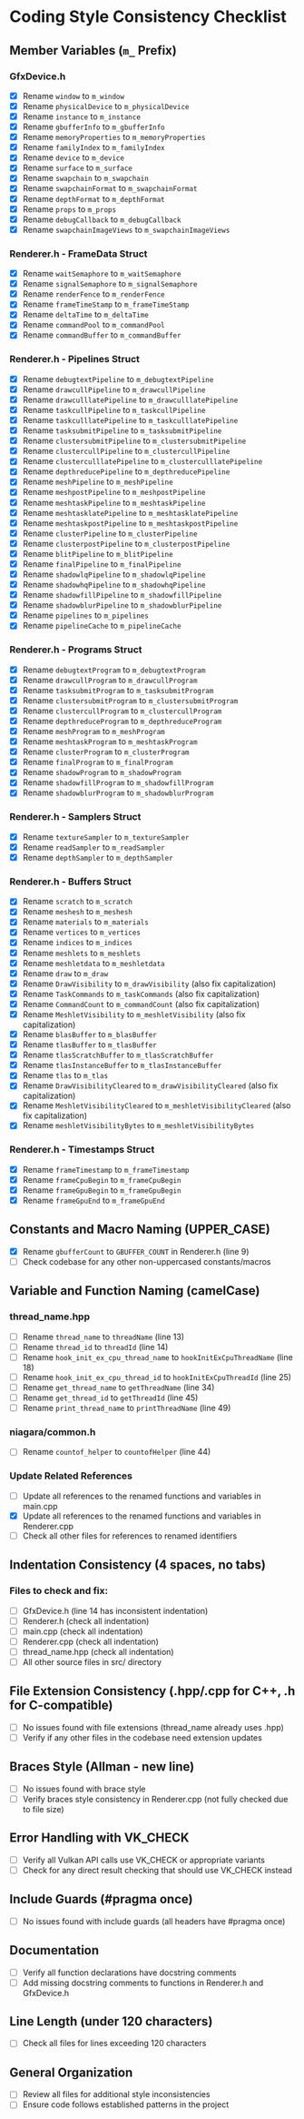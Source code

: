 # Coding Style Consistency Checklist

## Member Variables (`m_` Prefix)

### GfxDevice.h
- [x] Rename `window` to `m_window`
- [x] Rename `physicalDevice` to `m_physicalDevice`
- [x] Rename `instance` to `m_instance`
- [x] Rename `gbufferInfo` to `m_gbufferInfo`
- [x] Rename `memoryProperties` to `m_memoryProperties`
- [x] Rename `familyIndex` to `m_familyIndex`
- [x] Rename `device` to `m_device`
- [x] Rename `surface` to `m_surface`
- [x] Rename `swapchain` to `m_swapchain`
- [x] Rename `swapchainFormat` to `m_swapchainFormat`
- [x] Rename `depthFormat` to `m_depthFormat`
- [x] Rename `props` to `m_props`
- [x] Rename `debugCallback` to `m_debugCallback`
- [x] Rename `swapchainImageViews` to `m_swapchainImageViews`

### Renderer.h - FrameData Struct
- [x] Rename `waitSemaphore` to `m_waitSemaphore`
- [x] Rename `signalSemaphore` to `m_signalSemaphore`
- [x] Rename `renderFence` to `m_renderFence`
- [x] Rename `frameTimeStamp` to `m_frameTimeStamp`
- [x] Rename `deltaTime` to `m_deltaTime`
- [x] Rename `commandPool` to `m_commandPool`
- [x] Rename `commandBuffer` to `m_commandBuffer`

### Renderer.h - Pipelines Struct
- [x] Rename `debugtextPipeline` to `m_debugtextPipeline`
- [x] Rename `drawcullPipeline` to `m_drawcullPipeline`
- [x] Rename `drawculllatePipeline` to `m_drawculllatePipeline`
- [x] Rename `taskcullPipeline` to `m_taskcullPipeline`
- [x] Rename `taskculllatePipeline` to `m_taskculllatePipeline`
- [x] Rename `tasksubmitPipeline` to `m_tasksubmitPipeline`
- [x] Rename `clustersubmitPipeline` to `m_clustersubmitPipeline`
- [x] Rename `clustercullPipeline` to `m_clustercullPipeline`
- [x] Rename `clusterculllatePipeline` to `m_clusterculllatePipeline`
- [x] Rename `depthreducePipeline` to `m_depthreducePipeline`
- [x] Rename `meshPipeline` to `m_meshPipeline`
- [x] Rename `meshpostPipeline` to `m_meshpostPipeline`
- [x] Rename `meshtaskPipeline` to `m_meshtaskPipeline`
- [x] Rename `meshtasklatePipeline` to `m_meshtasklatePipeline`
- [x] Rename `meshtaskpostPipeline` to `m_meshtaskpostPipeline`
- [x] Rename `clusterPipeline` to `m_clusterPipeline`
- [x] Rename `clusterpostPipeline` to `m_clusterpostPipeline`
- [x] Rename `blitPipeline` to `m_blitPipeline`
- [x] Rename `finalPipeline` to `m_finalPipeline`
- [x] Rename `shadowlqPipeline` to `m_shadowlqPipeline`
- [x] Rename `shadowhqPipeline` to `m_shadowhqPipeline`
- [x] Rename `shadowfillPipeline` to `m_shadowfillPipeline`
- [x] Rename `shadowblurPipeline` to `m_shadowblurPipeline`
- [x] Rename `pipelines` to `m_pipelines`
- [x] Rename `pipelineCache` to `m_pipelineCache`

### Renderer.h - Programs Struct
- [x] Rename `debugtextProgram` to `m_debugtextProgram`
- [x] Rename `drawcullProgram` to `m_drawcullProgram`
- [x] Rename `tasksubmitProgram` to `m_tasksubmitProgram`
- [x] Rename `clustersubmitProgram` to `m_clustersubmitProgram`
- [x] Rename `clustercullProgram` to `m_clustercullProgram`
- [x] Rename `depthreduceProgram` to `m_depthreduceProgram`
- [x] Rename `meshProgram` to `m_meshProgram`
- [x] Rename `meshtaskProgram` to `m_meshtaskProgram`
- [x] Rename `clusterProgram` to `m_clusterProgram`
- [x] Rename `finalProgram` to `m_finalProgram`
- [x] Rename `shadowProgram` to `m_shadowProgram`
- [x] Rename `shadowfillProgram` to `m_shadowfillProgram`
- [x] Rename `shadowblurProgram` to `m_shadowblurProgram`

### Renderer.h - Samplers Struct
- [x] Rename `textureSampler` to `m_textureSampler`
- [x] Rename `readSampler` to `m_readSampler`
- [x] Rename `depthSampler` to `m_depthSampler`

### Renderer.h - Buffers Struct
- [x] Rename `scratch` to `m_scratch`
- [x] Rename `meshesh` to `m_meshesh`
- [x] Rename `materials` to `m_materials`
- [x] Rename `vertices` to `m_vertices`
- [x] Rename `indices` to `m_indices`
- [x] Rename `meshlets` to `m_meshlets`
- [x] Rename `meshletdata` to `m_meshletdata`
- [x] Rename `draw` to `m_draw`
- [x] Rename `DrawVisibility` to `m_drawVisibility` (also fix capitalization)
- [x] Rename `TaskCommands` to `m_taskCommands` (also fix capitalization)
- [x] Rename `CommandCount` to `m_commandCount` (also fix capitalization)
- [x] Rename `MeshletVisibility` to `m_meshletVisibility` (also fix capitalization)
- [x] Rename `blasBuffer` to `m_blasBuffer`
- [x] Rename `tlasBuffer` to `m_tlasBuffer`
- [x] Rename `tlasScratchBuffer` to `m_tlasScratchBuffer`
- [x] Rename `tlasInstanceBuffer` to `m_tlasInstanceBuffer`
- [x] Rename `tlas` to `m_tlas`
- [x] Rename `DrawVisibilityCleared` to `m_drawVisibilityCleared` (also fix capitalization)
- [x] Rename `MeshletVisibilityCleared` to `m_meshletVisibilityCleared` (also fix capitalization)
- [x] Rename `meshletVisibilityBytes` to `m_meshletVisibilityBytes`

### Renderer.h - Timestamps Struct
- [x] Rename `frameTimestamp` to `m_frameTimestamp`
- [x] Rename `frameCpuBegin` to `m_frameCpuBegin`
- [x] Rename `frameGpuBegin` to `m_frameGpuBegin`
- [x] Rename `frameGpuEnd` to `m_frameGpuEnd`

## Constants and Macro Naming (UPPER_CASE)

- [x] Rename `gbufferCount` to `GBUFFER_COUNT` in Renderer.h (line 9)
- [ ] Check codebase for any other non-uppercased constants/macros

## Variable and Function Naming (camelCase)

### thread_name.hpp
- [ ] Rename `thread_name` to `threadName` (line 13)
- [ ] Rename `thread_id` to `threadId` (line 14)
- [ ] Rename `hook_init_ex_cpu_thread_name` to `hookInitExCpuThreadName` (line 18)
- [ ] Rename `hook_init_ex_cpu_thread_id` to `hookInitExCpuThreadId` (line 25)
- [ ] Rename `get_thread_name` to `getThreadName` (line 34)
- [ ] Rename `get_thread_id` to `getThreadId` (line 45)
- [ ] Rename `print_thread_name` to `printThreadName` (line 49)

### niagara/common.h
- [ ] Rename `countof_helper` to `countofHelper` (line 44)

### Update Related References
- [ ] Update all references to the renamed functions and variables in main.cpp
- [x] Update all references to the renamed functions and variables in Renderer.cpp
- [ ] Check all other files for references to renamed identifiers

## Indentation Consistency (4 spaces, no tabs)

### Files to check and fix:
- [ ] GfxDevice.h (line 14 has inconsistent indentation)
- [ ] Renderer.h (check all indentation)
- [ ] main.cpp (check all indentation)
- [ ] Renderer.cpp (check all indentation)
- [ ] thread_name.hpp (check all indentation)
- [ ] All other source files in src/ directory

## File Extension Consistency (.hpp/.cpp for C++, .h for C-compatible)

- [ ] No issues found with file extensions (thread_name already uses .hpp)
- [ ] Verify if any other files in the codebase need extension updates

## Braces Style (Allman - new line)

- [ ] No issues found with brace style
- [ ] Verify braces style consistency in Renderer.cpp (not fully checked due to file size)

## Error Handling with VK_CHECK

- [ ] Verify all Vulkan API calls use VK_CHECK or appropriate variants
- [ ] Check for any direct result checking that should use VK_CHECK instead

## Include Guards (#pragma once)

- [ ] No issues found with include guards (all headers have #pragma once)

## Documentation 

- [ ] Verify all function declarations have docstring comments
- [ ] Add missing docstring comments to functions in Renderer.h and GfxDevice.h

## Line Length (under 120 characters)

- [ ] Check all files for lines exceeding 120 characters

## General Organization

- [ ] Review all files for additional style inconsistencies
- [ ] Ensure code follows established patterns in the project